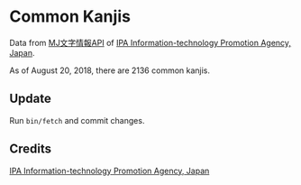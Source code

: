 # Common Kanjis

Data from [MJ文字情報API][mojikiban] of [IPA Information-technology Promotion Agency, Japan][ipa].

As of August 20, 2018, there are 2136 common kanjis.

## Update

Run `bin/fetch` and commit changes.

## Credits

[IPA Information-technology Promotion Agency, Japan][ipa]


[mojikiban]: http://mojikiban.ipa.go.jp/mji
[ipa]: https://www.ipa.go.jp/index-e.html
